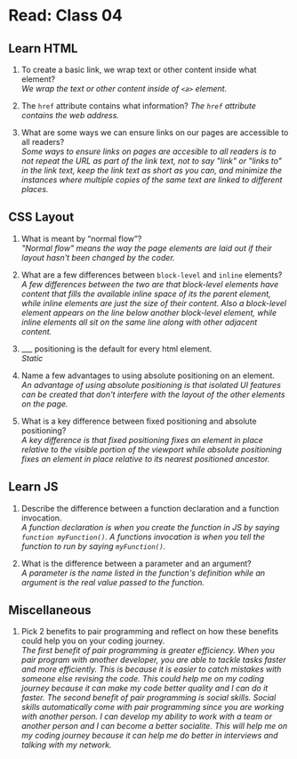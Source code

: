 # Read: Class 04

## Learn HTML

1. To create a basic link, we wrap text or other content inside what element?  
  *We wrap the text or other content inside of `<a>` element.*  

2. The `href` attribute contains what information?
  *The `href` attribute contains the web address.*  
  
3. What are some ways we can ensure links on our pages are accessible to all readers?  
  *Some ways to ensure links on pages are accesible to all readers is to not repeat the URL as part of the link text, not to say "link" or "links to" in the link text, keep the link text as short as you can, and minimize the instances where multiple copies of the same text are linked to different places.*  

## CSS Layout

1. What is meant by “normal flow”?  
  *"Normal flow" means the way the page elements are laid out if their layout hasn't been changed by the coder.*  

2. What are a few differences between `block-level` and `inline` elements?  
  *A few differences between the two are that block-level elements have content that fills the available inline space of its the parent element, while inline elements are just the size of their content. Also a block-level element appears on the line below another block-level element, while inline elements all sit on the same line along with other adjacent content.*  

3. ___ positioning is the default for every html element.  
  *Static*  

4. Name a few advantages to using absolute positioning on an element.  
  *An advantage of using absolute positioning is that isolated UI features can be created that don't interfere with the layout of the other elements on the page.*  

5. What is a key difference between fixed positioning and absolute positioning?  
  *A key difference is that fixed positioning fixes an element in place relative to the visible portion of the viewport while absolute positioning fixes an element in place relative to its nearest positioned ancestor.*  

## Learn JS

1. Describe the difference between a function declaration and a function invocation.  
  *A function declaration is when you create the function in JS by saying `function myFunction()`. A functions invocation is when you tell the function to run by saying `myFunction()`.*  

2. What is the difference between a parameter and an argument?  
  *A parameter is the name listed in the function's definition while an argument is the real value passed to the function.*  

## Miscellaneous

1. Pick 2 benefits to pair programming and reflect on how these benefits could help you on your coding journey.  
  *The first benefit of pair programming is greater efficiency. When you pair program with another developer, you are able to tackle tasks faster and more efficiently. This is because it is easier to catch mistakes with someone else revising the code. This could help me on my coding journey because it can make my code better quality and I can do it faster. The second benefit of pair programming is social skills. Social skills automatically come with pair programming since you are working with another person. I can develop my ability to work with a team or another person and I can become a better socialite. This will help me on my coding journey because it can help me do better in interviews and talking with my network.*  
